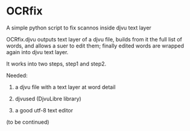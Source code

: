 # OCRfix
A simple python script to fix scannos inside djvu text layer

OCRfix.djvu outputs text layer of a djvu file, builds from it the full list of words, and allows a suer to edit them; finally edited words are wrapped again into djvu text layer. 

It works into two steps, step1 and step2.

Needed:

1. a djvu file with a text layer at word detail

2. djvused (DjvuLibre library)

3. a good utf-8 text editor 

(to be continued)
